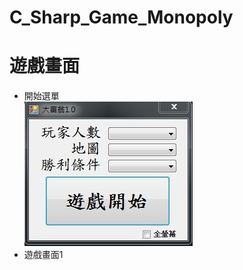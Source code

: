 # C_Sharp_Game_Monopoly
# 遊戲畫面
  * 開始選單  
![Image](https://github.com/liti2891/C_Sharp_Game_Monopoly/blob/main/game%20menu.jpg)
  * 遊戲畫面1
